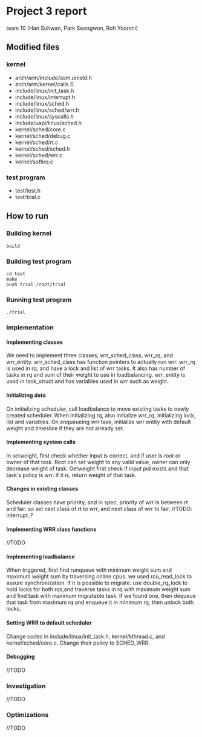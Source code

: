 # Project 3 report
team 10 (Han Suhwan, Park Seongwon, Roh Yoonmi)

## Modified files

### kernel
* arch/arm/include/asm.unistd.h
* arch/arm/kernel/calls.S
* include/linux/init_task.h
* include/linux/interrupt.h
* include/linux/sched.h
* include/linux/sched/wrr.h
* include/linux/syscalls.h
* include/uapi/linux/sched.h
* kernel/sched/core.c
* kernel/sched/debug.c
* kernel/sched/rt.c
* kernel/sched/sched.h
* kernel/sched/wrr.c
* kernel/softirq.c

### test program
* test/test.h
* test/trial.c

## How to run

### Building kernel
```
build
```

### Building test program
```
cd test
make
push trial /root/trial
```

### Running test program
```
./trial
```

### Implementation

#### Implementing classes
We need to implement three classes, wrr_sched_class, wrr_rq, and wrr_entity.
wrr_sched_class has function pointers to actually run wrr.
wrr_rq is used in rq, and have a lock and list of wrr tasks. It also has number of tasks in rq and sum of their weight to use in loadbalancing.
wrr_entity is used in task_struct and has variables used in wrr such as weight.

#### Initializing data
On initializing scheduler, call loadbalance to move existing tasks to newly created scheduler.
When initializing rq, also initialize wrr_rq, initializing lock, list and variables.
On enqueueing wrr task, initialize wrr entity with default weight and timeslice if they are not already set.

#### Implementing system calls
In setweight, first check whether input is correct, and if user is root or owner of that task.
Root can set weight to any valid value, owner can only decrease weight of task.
Getweight first check if input pid exists and that task's policy is wrr. if it is, return weight of that task.

#### Changes in existing classes
Scheduler classes have priority, and in spec, priority of wrr is between rt and fair. so set next class of rt to wrr, and next class of wrr to fair.
//TODO: interrupt..?

#### Implementing WRR class functions
//TODO

#### Implementing loadbalance
When triggered, first find runqueue with minimum weight sum and maximum weight sum by traversing online cpus. we used rcu_read_lock to assure synchronization.
If it is possible to migrate. use double_rq_lock to hold locks for both rqs,and traverse tasks in rq with maximum weight sum and find task with maximum migratable task.
If we found one, then dequeue that task from maximum rq and enqueue it in minimum rq, then unlock both locks.

#### Setting WRR to default scheduler
Change codes in include/linux/init_task.h, kernel/kthread.c, and kernel/sched/core.c. Change their policy to SCHED_WRR.

#### Debugging
//TODO

### Investigation
//TODO

### Optimizations
//TODO
